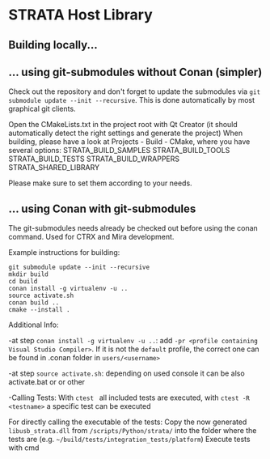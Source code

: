 # STRATA Host Library

Building locally...
-------------------

... using git-submodules without Conan (simpler)
------------------------------------------------

Check out the repository and don't forget to update the submodules via `git submodule update --init --recursive`. This is done automatically by most graphical git clients.

Open the CMakeLists.txt in the project root with Qt Creator (it should automatically detect the right settings and generate the project)
When building, please have a look at Projects - Build - CMake, where you have several options:
    STRATA_BUILD_SAMPLES
    STRATA_BUILD_TOOLS
    STRATA_BUILD_TESTS
    STRATA_BUILD_WRAPPERS
    STRATA_SHARED_LIBRARY

Please make sure to set them according to your needs.

... using Conan with git-submodules
--------------------------------------------------------

The git-submodules needs already be checked out before using the conan command. Used for CTRX and Mira development.

Example instructions for building:

    git submodule update --init --recursive
    mkdir build
    cd build
    conan install -g virtualenv -u ..
    source activate.sh
    conan build ..
    cmake --install .


Additional Info:

-at step `conan install -g virtualenv -u ..`: add `-pr <profile containing Visual Studio Compiler>`. If it is not the `default` profile, the correct one can be found in .conan folder in `users/<username>`   

-at step `source activate.sh`: depending on used console it can be also activate.bat or  or other 

-Calling Tests: With `ctest ` all included tests are executed, with `ctest -R <testname>` a specific test can be executed

For directly calling the executable of the tests:
Copy the now generated `libusb_strata.dll` from `/scripts/Python/strata/` into the folder where the tests are (e.g. `~/build/tests/integration_tests/platform`)
Execute tests with cmd
    
